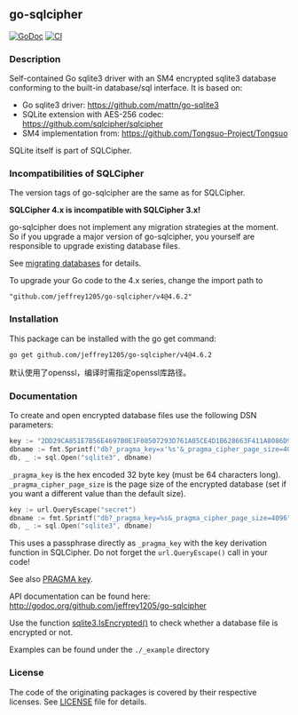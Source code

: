 ## go-sqlcipher

[![GoDoc](http://img.shields.io/badge/go-documentation-blue.svg?style=flat-square)](http://godoc.org/github.com/jeffrey1205/go-sqlcipher) [![CI](https://github.com/jeffrey1205/go-sqlcipher/workflows/CI/badge.svg)](https://github.com/jeffrey1205/go-sqlcipher/actions)

### Description

Self-contained Go sqlite3 driver with an SM4 encrypted sqlite3 database
conforming to the built-in database/sql interface. It is based on:

- Go sqlite3 driver: https://github.com/mattn/go-sqlite3
- SQLite extension with AES-256 codec: https://github.com/sqlcipher/sqlcipher
- SM4 implementation from: https://github.com/Tongsuo-Project/Tongsuo

SQLite itself is part of SQLCipher.

### Incompatibilities of SQLCipher

The version tags of go-sqlcipher are the same as for SQLCipher.

**SQLCipher 4.x is incompatible with SQLCipher 3.x!**

go-sqlcipher does not implement any migration strategies at the moment.
So if you upgrade a major version of go-sqlcipher, you yourself are responsible
to upgrade existing database files.

See [migrating databases](https://www.zetetic.net/sqlcipher/sqlcipher-api/#Migrating_Databases) for details.

To upgrade your Go code to the 4.x series, change the import path to

    "github.com/jeffrey1205/go-sqlcipher/v4@4.6.2"

### Installation

This package can be installed with the go get command:

    go get github.com/jeffrey1205/go-sqlcipher/v4@4.6.2


默认使用了openssl，编译时需指定openssl库路径。

### Documentation

To create and open encrypted database files use the following DSN parameters:

```go
key := "2DD29CA851E7B56E4697B0E1F08507293D761A05CE4D1B628663F411A8086D99"
dbname := fmt.Sprintf("db?_pragma_key=x'%s'&_pragma_cipher_page_size=4096", key)
db, _ := sql.Open("sqlite3", dbname)
```

`_pragma_key` is the hex encoded 32 byte key (must be 64 characters long).
`_pragma_cipher_page_size` is the page size of the encrypted database (set if
you want a different value than the default size).

```go
key := url.QueryEscape("secret")
dbname := fmt.Sprintf("db?_pragma_key=%s&_pragma_cipher_page_size=4096", key)
db, _ := sql.Open("sqlite3", dbname)
```

This uses a passphrase directly as `_pragma_key` with the key derivation function in
SQLCipher. Do not forget the `url.QueryEscape()` call in your code!

See also [PRAGMA key](https://www.zetetic.net/sqlcipher/sqlcipher-api/#PRAGMA_key).

API documentation can be found here:
http://godoc.org/github.com/jeffrey1205/go-sqlcipher

Use the function
[sqlite3.IsEncrypted()](https://godoc.org/github.com/jeffrey1205/go-sqlcipher#IsEncrypted)
to check whether a database file is encrypted or not.

Examples can be found under the `./_example` directory


### License

The code of the originating packages is covered by their respective licenses.
See [LICENSE](LICENSE) file for details.
